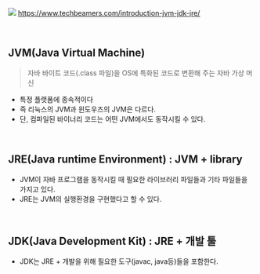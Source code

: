 ![](https://img1.daumcdn.net/thumb/R1280x0/?scode=mtistory2&fname=https%3A%2F%2Fblog.kakaocdn.net%2Fdn%2FbE4sdX%2FbtrK9x0qhsH%2Fre3CO1Ftbix3wyxmKNIRxK%2Fimg.png)
https://www.techbeamers.com/introduction-jvm-jdk-jre/

<br>

## **JVM(Java Virtual Machine)**

> 자바 바이트 코드(.class 파일)을 OS에 특화된 코드로 변환해 주는 자바 가상 머신

-   특정 플랫폼에 종속적이다
-   즉 리눅스의 JVM과 윈도우즈의 JVM은 다르다.
-   단, 컴파일된 바이너리 코드는 어떤 JVM에서도 동작시킬 수 있다.

<br>

## **JRE(Java runtime Environment) : JVM + library**

-   JVM이 자바 프로그램을 동작시킬 때 필요한 라이브러리 파일들과 기타 파일들을 가지고 있다.
-   JRE는 JVM의 실행환경을 구현했다고 할 수 있다.

<br>

## **JDK(Java Development Kit) : JRE + 개발 툴**

-   JDK는 JRE + 개발을 위해 필요한 도구(javac, java등)들을 포함한다.